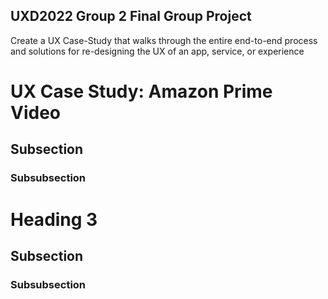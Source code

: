 ## UXD2022 Group 2 Final Group Project

Create a UX Case-Study that walks through the entire end-to-end process and solutions for re-designing the UX of an app, service, or experience

# UX Case Study: Amazon Prime Video

## Subsection

### Subsubsection

# Heading 3

## Subsection

### Subsubsection

